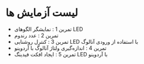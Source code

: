 # لیست آزمایش ها
* تمرین 1 : نمایشگر الگوهای LED 
* تمرین 2 : عدد رندوم
* تمرین 3 : کنترل روشنایی LED با استفاده از ورودی آنالوگ
* تمرین 4 :  اندازه‌گیری ولتاژ آنالوگ با آردوینو
* تمرین 5 : ایجاد افکت فیدینگ LED با آردوینو